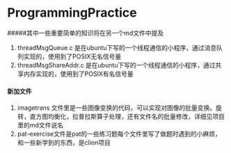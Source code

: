 # ProgrammingPractice
#####其中一些重要简单的知识将在另一个md文件中提及
1. threadMsgQueue.c  是在ubuntu下写的一个线程通信的小程序，通过消息队列实现的，使用到了POSIX无名信号量
2. threadMsgShareAddr.c 是在ubuntu下写的一个线程通信的小程序，通过共享内存实现的，使用到了POSIX有名信号量







#### 新加文件

1. imagetrans 文件里是一些图像变换的代码，可以实现对图像的批量变换。旋转，直方图均衡化，拉普拉斯算子处理，还有文件名的批量修改，详细见项目里的md文件说名
2. pat-exercise文件是pat的一些练习题每个文件里写了做题时遇到的小麻烦，和一些新学到的东西，是clion项目

